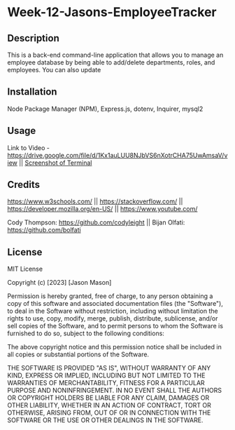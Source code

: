 # Week-12-Jasons-EmployeeTracker

## Description

This is a back-end command-line application that allows you to manage an employee database by being able to add/delete departments, roles, and employees. You can also update 

## Installation

Node Package Manager (NPM), Express.js, dotenv, Inquirer, mysql2

## Usage

Link to Video - https://drive.google.com/file/d/1Kx1auLUU8NJbVS6nXotrCHA75UwAmsaV/view || 
[Screenshot of Terminal](https://i.gyazo.com/ce4410421df62f8dffbb1b3e47a6cad9.png)

## Credits

https://www.w3schools.com/ || 
https://stackoverflow.com/ || 
https://developer.mozilla.org/en-US/ || 
https://www.youtube.com/

Cody Thompson: https://github.com/codyleight ||
Bijan Olfati: https://github.com/bolfati

## License
MIT License

Copyright (c) [2023] [Jason Mason]

Permission is hereby granted, free of charge, to any person obtaining a copy of this software and associated documentation files (the "Software"), to deal in the Software without restriction, including without limitation the rights to use, copy, modify, merge, publish, distribute, sublicense, and/or sell copies of the Software, and to permit persons to whom the Software is furnished to do so, subject to the following conditions:

The above copyright notice and this permission notice shall be included in all copies or substantial portions of the Software.

THE SOFTWARE IS PROVIDED "AS IS", WITHOUT WARRANTY OF ANY KIND, EXPRESS OR IMPLIED, INCLUDING BUT NOT LIMITED TO THE WARRANTIES OF MERCHANTABILITY, FITNESS FOR A PARTICULAR PURPOSE AND NONINFRINGEMENT. IN NO EVENT SHALL THE AUTHORS OR COPYRIGHT HOLDERS BE LIABLE FOR ANY CLAIM, DAMAGES OR OTHER LIABILITY, WHETHER IN AN ACTION OF CONTRACT, TORT OR OTHERWISE, ARISING FROM, OUT OF OR IN CONNECTION WITH THE SOFTWARE OR THE USE OR OTHER DEALINGS IN THE SOFTWARE.

